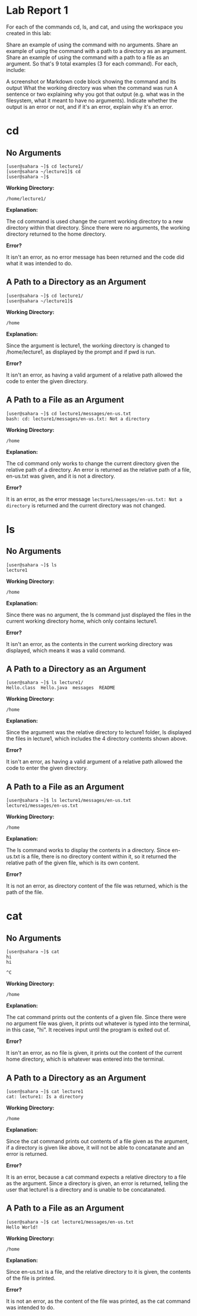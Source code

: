 # Lab Report 1

For each of the commands cd, ls, and cat, and using the workspace you created in this lab:

Share an example of using the command with no arguments.
Share an example of using the command with a path to a directory as an argument.
Share an example of using the command with a path to a file as an argument.
So that's 9 total examples (3 for each command). For each, include:

A screenshot or Markdown code block showing the command and its output
What the working directory was when the command was run
A sentence or two explaining why you got that output (e.g. what was in the filesystem, what it meant to have no arguments).
Indicate whether the output is an error or not, and if it's an error, explain why it's an error.

# cd

## No Arguments
```
[user@sahara ~]$ cd lecture1/
[user@sahara ~/lecture1]$ cd 
[user@sahara ~]$ 
```

**Working Directory:**
```
/home/lecture1/
```

**Explanation:**

The cd command is used change the current working directory to a new directory within that directory. Since there were no arguments, the working directory returned to the home directory.

**Error?**

It isn't an error, as no error message has been returned and the code did what it was intended to do. 

## A Path to a Directory as an Argument
```
[user@sahara ~]$ cd lecture1/
[user@sahara ~/lecture1]$
```

**Working Directory:**
```
/home
```

**Explanation:**

Since the argument is lecture1, the working directory is changed to /home/lecture1, as displayed by the prompt and if pwd is run.

**Error?**

It isn't an error, as having a valid argument of a relative path allowed the code to enter the given directory. 

## A Path to a File as an Argument
```
[user@sahara ~]$ cd lecture1/messages/en-us.txt
bash: cd: lecture1/messages/en-us.txt: Not a directory
```

**Working Directory:**
```
/home
```

**Explanation:**

The cd command only works to change the current directory given the relative path of a directory. An error is returned as the relative path of a file, en-us.txt was given, and it is not a directory.

**Error?**

It is an error, as the error message ```lecture1/messages/en-us.txt: Not a directory``` is returned and the current directory was not changed.


# ls

## No Arguments
```
[user@sahara ~]$ ls
lecture1
```

**Working Directory:**
```
/home
```

**Explanation:**

Since there was no argument, the ls command just displayed the files in the current working directory home, which only contains lecture1.

**Error?**

It isn't an error, as the contents in the current working directory was displayed, which means it was a valid command.


## A Path to a Directory as an Argument
```
[user@sahara ~]$ ls lecture1/
Hello.class  Hello.java  messages  README
```

**Working Directory:**
```
/home
```

**Explanation:**

Since the argument was the relative directory to lecture1 folder, ls displayed the files in lecture1, which includes the 4 directory contents shown above.

**Error?**

It isn't an error, as having a valid argument of a relative path allowed the code to enter the given directory. 

## A Path to a File as an Argument
```
[user@sahara ~]$ ls lecture1/messages/en-us.txt
lecture1/messages/en-us.txt
```

**Working Directory:**
```
/home
```

**Explanation:**

The ls command works to display the contents in a directory. Since en-us.txt is a file, there is no directory content within it, so it returned the relative path of the given file, which is its own content. 

**Error?**

It is not an error, as directory content of the file was returned, which is the path of the file.

# cat

## No Arguments
```
[user@sahara ~]$ cat
hi
hi

^C
```

**Working Directory:**
```
/home
```

**Explanation:**

The cat command prints out the contents of a given file. Since there were no argument file was given, it prints out whatever is typed into the terminal, in this case, "hi". It receives input until the program is exited out of.

**Error?**

It isn't an error, as no file is given, it prints out the content of the current home directory, which is whatever was entered into the terminal.


## A Path to a Directory as an Argument
```
[user@sahara ~]$ cat lecture1
cat: lecture1: Is a directory
```

**Working Directory:**
```
/home
```

**Explanation:**

Since the cat command prints out contents of a file given as the argument, if a directory is given like above, it will not be able to concatanate and an error is returned. 

**Error?**

It is an error, because a cat command expects a relative directory to a file as the argument. Since a directory is given, an error is returned, telling the user that lecture1 is a directory and is unable to be concatanated. 


## A Path to a File as an Argument
```
[user@sahara ~]$ cat lecture1/messages/en-us.txt
Hello World!
```

**Working Directory:**
```
/home
```

**Explanation:**

Since en-us.txt is a file, and the relative directory to it is given, the contents of the file is printed. 

**Error?**

It is not an error, as the content of the file was printed, as the cat command was intended to do. 








